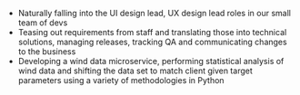 - Naturally falling into the UI design lead, UX design lead roles in our small team of devs
- Teasing out requirements from staff and translating those into technical solutions, managing releases, tracking QA and communicating changes to the business
- Developing a wind data microservice, performing statistical analysis of wind data and shifting the data set to match client given target parameters using a variety of methodologies in Python
